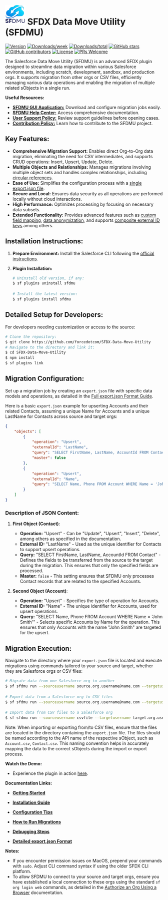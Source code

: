 # ![SFDMU](src/images/logo-black.png)&nbsp;SFDX Data Move Utility (SFDMU)

[![Version](https://img.shields.io/npm/v/sfdmu.svg)](https://npmjs.org/package/sfdmu)
[![Downloads/week](https://img.shields.io/npm/dw/sfdmu.svg)](https://npmjs.org/package/sfdmu)
[![Downloads/total](https://img.shields.io/npm/dt/sfdmu.svg)](https://npmjs.org/package/sfdmu)
[![GitHub stars](https://img.shields.io/github/stars/forcedotcom/SFDX-Data-Move-Utility)](https://gitHub.com/forcedotcom/SFDX-Data-Move-Utility/stargazers/)
[![GitHub contributors](https://img.shields.io/github/contributors/forcedotcom/SFDX-Data-Move-Utility.svg)](https://github.com/forcedotcom/SFDX-Data-Move-Utility/graphs/contributors/)
[![License](https://img.shields.io/npm/l/sfdmu.svg)](https://github.com/forcedotcom/SFDX-Data-Move-Utility/blob/master/LICENSE.txt)
[![PRs Welcome](https://img.shields.io/badge/PRs-welcome-brightgreen.svg?style=flat-square)](http://makeapullrequest.com)

The Salesforce Data Move Utility (SFDMU) is an advanced SFDX plugin designed to streamline data migration within various Salesforce environments, including scratch, development, sandbox, and production orgs. It supports migration from other orgs or CSV files, efficiently managing various data operations and enabling the migration of multiple related sObjects in a single run.

**Useful Resources:**
- [**SFDMU GUI Application:**](https://github.com/forcedotcom/SFDX-Data-Move-Utility-Desktop-App) Download and configure migration jobs easily.
- [**SFDMU Help Center:**](https://help.sfdmu.com/) Access comprehensive documentation.
- [**User Support Policy:**](https://help.sfdmu.com/full-documentation/additional-information/support_policy) Review support guidelines before opening cases.
- [**Contribution Policy:**](https://help.sfdmu.com/full-documentation/additional-information/code_contribution_policy) Learn how to contribute to the SFDMU project.

## Key Features:
- **Comprehensive Migration Support:** Enables direct Org-to-Org data migration, eliminating the need for CSV intermediates, and supports CRUD operations: Insert, Upsert, Update, Delete.
- **Multiple Objects and Relationships:** Manages migrations involving multiple object sets and handles complex relationships, including [circular references](https://help.sfdmu.com/examples/basic-examples#example-1-handling-circular-references).
- **Ease of Use:** Simplifies the configuration process with a [single export.json file](https://help.sfdmu.com/full-configuration).
- **Secure and Local:** Ensures data security as all operations are performed locally without cloud interactions.
- **High Performance:** Optimizes processing by focusing on necessary data subsets.
- **Extended Functionality:** Provides advanced features such as [custom field mapping](https://help.sfdmu.com/full-documentation/advanced-features/fields-mapping), [data anonymization](https://help.sfdmu.com/full-documentation/advanced-features/data-anonymization), and supports [composite external ID keys](https://help.sfdmu.com/full-documentation/advanced-features/composite-external-id-keys) among others.

## Installation Instructions:
1. **Prepare Environment:** Install the Salesforce CLI following the [official instructions](https://developer.salesforce.com/docs/atlas.en-us.sfdx_setup.meta/sfdx_setup/sfdx_setup_install_cli.htm).
2. **Plugin Installation:**
   
   ```bash
   # Uninstall old version, if any:
   $ sf plugins uninstall sfdmu
   
   # Install the latest version:
   $ sf plugins install sfdmu
   ```

## Detailed Setup for Developers:
For developers needing customization or access to the source:
```bash
# Clone the repository:
$ git clone https://github.com/forcedotcom/SFDX-Data-Move-Utility
# Navigate to the directory and link it:
$ cd SFDX-Data-Move-Utility
$ npm install
$ sf plugins link
```

## Migration Configuration:

Set up a migration job by creating an `export.json` file with specific data models and operations, as detailed in the [Full export.json Format Guide](https://help.sfdmu.com/full-configuration).

Here is a basic `export.json` example for upserting Accounts and their related Contacts, assuming a unique Name for Accounts and a unique LastName for Contacts across source and target orgs:

```json
{
    "objects": [
        {
            "operation": "Upsert",
            "externalId": "LastName",
            "query": "SELECT FirstName, LastName, AccountId FROM Contact",
            "master": false
        },
        {
            "operation": "Upsert",
            "externalId": "Name",
            "query": "SELECT Name, Phone FROM Account WHERE Name = 'John Smith'"
        }
    ]
}
```

### Description of JSON Content:

1. **First Object (Contact)**:
   - **Operation:** "Upsert" - Can be "Update", "Upsert", "Insert", "Delete", among others as specified in the documentation.
   - **External ID:** "LastName" - Used as the unique identifier for Contacts to support upsert operations.
   - **Query:** "SELECT FirstName, LastName, AccountId FROM Contact" - Defines the fields to be transferred from the source to the target during the migration. This ensures that only the specified fields are processed.
   - **Master:** `false` - This setting ensures that SFDMU only processes Contact records that are related to the specified Accounts.

2. **Second Object (Account)**:
   - **Operation:** "Upsert" - Specifies the type of operation for Accounts.
   - **External ID:** "Name" - The unique identifier for Accounts, used for upsert operations.
   - **Query:** "SELECT Name, Phone FROM Account WHERE Name = 'John Smith'" - Selects specific Accounts by Name for the operation. This ensures that only Accounts with the name "John Smith" are targeted for the upsert.

## Migration Execution:

Navigate to the directory where your `export.json` file is located and execute migrations using commands tailored to your source and target, whether they are Salesforce orgs or CSV files:

```bash
# Migrate data from one Salesforce org to another
$ sf sfdmu run --sourceusername source.org.username@name.com --targetusername target.org.username@name.com

# Export data from a Salesforce org to CSV files
$ sf sfdmu run --sourceusername source.org.username@name.com --targetusername csvfile

# Import data from CSV files to a Salesforce org
$ sf sfdmu run --sourceusername csvfile --targetusername target.org.username@name.com
```

Note: When importing or exporting from/to CSV files, ensure that the files are located in the directory containing the `export.json` file. The files should be named according to the API name of the respective sObject, such as `Account.csv`, `Contact.csv`. This naming convention helps in accurately mapping the data to the correct sObjects during the import or export process.

**Watch the Demo:**

- Experience the plugin in action [here](https://www.youtube.com/watch?v=KI_1vD93prA).

**Documentation Links:**
- [**Getting Started**](https://help.sfdmu.com/get-started)
- [**Installation Guide**](https://help.sfdmu.com/installation)
- [**Configuration Tips**](https://help.sfdmu.com/configuration)
- [**How to Run Migrations**](https://help.sfdmu.com/running)

- [**Debugging Steps**](https://help.sfdmu.com/debugging)
- [**Detailed export.json Format**](https://help.sfdmu.com/full-configuration)

**Notes:** 

- If you encounter permission issues on MacOS, prepend your commands with `sudo`. Adjust CLI command syntax if using the older SFDX CLI platform.
- To allow SFDMU to connect to your source and target orgs, ensure you have established a local connection to these orgs using the standard `sf org login web` commands, as detailed in the [Authorize an Org Using a Browser](https://developer.salesforce.com/docs/atlas.en-us.sfdx_dev.meta/sfdx_dev/sfdx_dev_auth_web_flow.htm) documentation.

